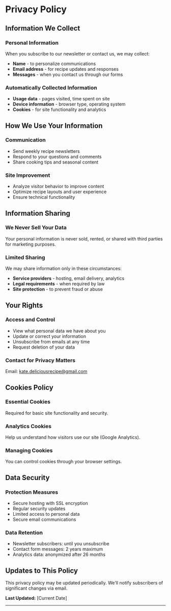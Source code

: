 # Privacy Policy

## Information We Collect

### Personal Information
When you subscribe to our newsletter or contact us, we may collect:
- **Name** - to personalize communications
- **Email address** - for recipe updates and responses  
- **Messages** - when you contact us through our forms

### Automatically Collected Information
- **Usage data** - pages visited, time spent on site
- **Device information** - browser type, operating system
- **Cookies** - for site functionality and analytics

## How We Use Your Information

### Communication
- Send weekly recipe newsletters
- Respond to your questions and comments
- Share cooking tips and seasonal content

### Site Improvement
- Analyze visitor behavior to improve content
- Optimize recipe layouts and user experience
- Ensure technical functionality

## Information Sharing

### We Never Sell Your Data
Your personal information is never sold, rented, or shared with third parties for marketing purposes.

### Limited Sharing
We may share information only in these circumstances:
- **Service providers** - hosting, email delivery, analytics
- **Legal requirements** - when required by law
- **Site protection** - to prevent fraud or abuse

## Your Rights

### Access and Control
- View what personal data we have about you
- Update or correct your information
- Unsubscribe from emails at any time
- Request deletion of your data

### Contact for Privacy Matters
Email: kate.deliciousrecipe@gmail.com

## Cookies Policy

### Essential Cookies
Required for basic site functionality and security.

### Analytics Cookies
Help us understand how visitors use our site (Google Analytics).

### Managing Cookies
You can control cookies through your browser settings.

## Data Security

### Protection Measures
- Secure hosting with SSL encryption
- Regular security updates
- Limited access to personal data
- Secure email communications

### Data Retention
- Newsletter subscribers: until you unsubscribe
- Contact form messages: 2 years maximum
- Analytics data: anonymized after 26 months

## Updates to This Policy

This privacy policy may be updated periodically. We'll notify subscribers of significant changes via email.

**Last Updated:** [Current Date]

---
